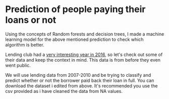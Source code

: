 # Prediction of people paying their loans or not
Using the concepts of Random forests and decision trees, I made a machine learning model for the above mentioned prediction to check which algorithm is better.
 
Lending club had a [very interesting year in 2016](https://en.wikipedia.org/wiki/Lending_Club#2016), so let's check out some of their data and keep the context in mind. This data is from before they even went public.

We will use lending data from 2007-2010 and be trying to classify and predict whether or not the borrower paid back their loan in full. You can download the dataset i edited from above. It's recommended you use the csv provided as i have cleaned the data from NA values.
